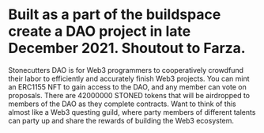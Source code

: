 # Built as a part of the buildspace create a DAO project in late December 2021. Shoutout to Farza.

Stonecutters DAO is for Web3 programmers to cooperatively crowdfund their labor to efficiently and accurately finish Web3 projects.
You can mint an ERC1155 NFT to gain access to the DAO, and any member can vote on proposals.
There are 42000000 STONED tokens that will be airdropped to members of the DAO as they complete contracts.
Want to think of this almost like a Web3 questing guild, where party members of different talents can party up and share the rewards of building the Web3 ecosystem.
